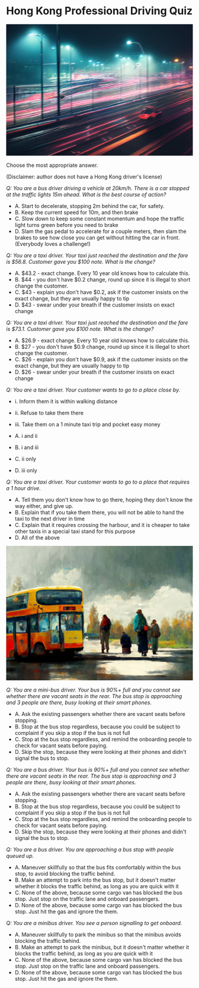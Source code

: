 # Hong Kong Professional Driving Quiz

![image](./images/car_on_highway.jpg)

Choose the most appropriate answer.

(Disclaimer: author does not have a Hong Kong driver's license)

*Q: You are a bus driver driving a vehicle at 20km/h. There is a car stopped at the traffic lights 15m ahead. What is the best course of action?*

- A. Start to decelerate, stopping 2m behind the car, for safety.
- B. Keep the current speed for 10m, and then brake
- C. Slow down to keep some constant momentum and hope the traffic light turns green before you need to brake
- D. Slam the gas pedal to accelerate for a couple meters, then slam the brakes to see how close you can get without hitting the car in front. (Everybody loves a challenge!)

*Q: You are a taxi driver. Your taxi just reached the destination and the fare is $56.8. Customer gave you $100 note. What is the change?*

- A. $43.2 - exact change. Every 10 year old knows how to calculate this.
- B. $44 - you don't have $0.2 change, round up since it is illegal to short change the customer.
- C. $43 - explain you don't have $0.2, ask if the customer insists on the exact change, but they are usually happy to tip
- D. $43 - swear under your breath if the customer insists on exact change

*Q: You are a taxi driver. Your taxi just reached the destination and the fare is $73.1. Customer gave you $100 note. What is the change?*

- A. $26.9 - exact change. Every 10 year old knows how to calculate this.
- B. $27 - you don't have $0.9 change, round up since it is illegal to short change the customer.
- C. $26 - explain you don't have $0.9, ask if the customer insists on the exact change, but they are usually happy to tip
- D. $26 - swear under your breath if the customer insists on exact change

*Q: You are a taxi driver. Your customer wants to go to a place close by.*

- i. Inform them it is within walking distance
- ii. Refuse to take them there
- iii. Take them on a 1 minute taxi trip and pocket easy money

- A. i and ii
- B. i and iii
- C. ii only
- D. iii only

*Q: You are a taxi driver. Your customer wants to go to a place that requires a 1 hour drive.*

- A. Tell them you don't know how to go there, hoping they don't know the way either, and give up.
- B. Explain that if you take them there, you will not be able to hand the taxi to the next driver in time
- C. Explain that it requires crossing the harbour, and it is cheaper to take other taxis in a special taxi stand for this purpose
- D. All of the above

![image](./images/busstop.jpg)

*Q: You are a mini-bus driver. Your bus is 90%+ full and you cannot see whether there are vacant seats in the rear. The bus stop is approaching and 3 people are there, busy looking at their smart phones.*

- A. Ask the existing passengers whether there are vacant seats before stopping.
- B. Stop at the bus stop regardless, because you could be subject to complaint if you skip a stop if the bus is not full
- C. Stop at the bus stop regardless, and remind the onboarding people to check for vacant seats before paying.
- D. Skip the stop, because they were looking at their phones and didn't signal the bus to stop.

*Q: You are a bus driver. Your bus is 90%+ full and you cannot see whether there are vacant seats in the rear. The bus stop is approaching and 3 people are there, busy looking at their smart phones.*

- A. Ask the existing passengers whether there are vacant seats before stopping.
- B. Stop at the bus stop regardless, because you could be subject to complaint if you skip a stop if the bus is not full
- C. Stop at the bus stop regardless, and remind the onboarding people to check for vacant seats before paying.
- D. Skip the stop, because they were looking at their phones and didn't signal the bus to stop.

*Q: You are a bus driver. You are approaching a bus stop with people queued up.*

- A. Maneuver skillfully so that the bus fits comfortably within the bus stop, to avoid blocking the traffic behind.
- B. Make an attempt to park into the bus stop, but it doesn't matter whether it blocks the traffic behind, as long as you are quick with it
- C. None of the above, because some cargo van has blocked the bus stop. Just stop on the traffic lane and onboard passengers.
- D. None of the above, because some cargo van has blocked the bus stop. Just hit the gas and ignore the them.

*Q: You are a minibus driver. You see a person signalling to get onboard.*

- A. Maneuver skillfully to park the minibus so that the minibus avoids blocking the traffic behind.
- B. Make an attempt to park the minibus, but it doesn't matter whether it blocks the traffic behind, as long as you are quick with it
- C. None of the above, because some cargo van has blocked the bus stop. Just stop on the traffic lane and onboard passengers.
- D. None of the above, because some cargo van has blocked the bus stop. Just hit the gas and ignore the them.


